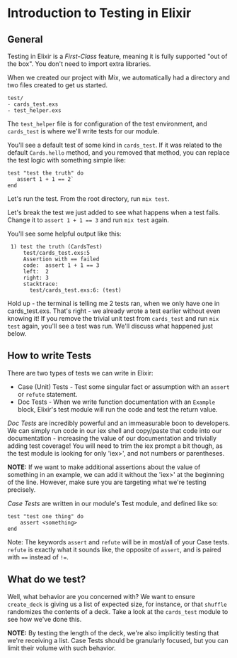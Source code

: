 # Introduction to Testing in Elixir
## General
Testing in Elixir is a *First-Class* feature, meaning it is fully supported "out of the box". You don't need to import extra libraries.

When we created our project with Mix, we automatically had a directory and two files created to get us started.
```
test/
- cards_test.exs
- test_helper.exs
```

The `test_helper` file is for configuration of the test environment, and `cards_test` is where we'll write tests for our module.

You'll see a default test of some kind in `cards_test`. If it was related to the default `Cards.hello` method, and you removed that method, you can replace the test logic with something simple like:
```
test "test the truth" do
   assert 1 + 1 == 2`
end
```

Let's run the test. From the root directory, run `mix test`.

Let's break the test we just added to see what happens when a test fails. Change it to `assert 1 + 1 == 3` and run `mix test` again.

You'll see some helpful output like this:
```
 1) test the truth (CardsTest)
     test/cards_test.exs:5
     Assertion with == failed
     code:  assert 1 + 1 == 3
     left:  2
     right: 3
     stacktrace:
       test/cards_test.exs:6: (test)
```

Hold up - the terminal is telling me 2 tests ran, when we only have one in cards_test.exs. That's right - we already wrote a test earlier without even knowing it! If you remove the trivial unit test from `cards_test` and run `mix test` again, you'll see a test was run. We'll discuss what happened just below.

## How to write Tests
There are two types of tests we can write in Elixir:
- Case (Unit) Tests - Test some singular fact or assumption with an `assert` or `refute` statement.
- Doc Tests - When we write function documentation with an `Example` block, Elixir's test module will run the code and test the return value.

*Doc Tests* are incredibly powerful and an immeasurable boon to developers. We can simply run code in our iex shell and copy/paste that code into our documentation - increasing the value of our documentation and trivially adding test coverage! You will need to trim the iex prompt a bit though, as the test module is looking for only 'iex>', and not numbers or parentheses.

**NOTE:** If we want to make additional assertions about the value of something in an example, we can add it without the 'iex>' at the beginning of the line. However, make sure you are targeting what we're testing precisely.

*Case Tests* are written in our module's Test module, and defined like so:
```
test "test one thing" do
    assert <something>
end
```
Note: The keywords `assert` and `refute` will be in most/all of your Case tests. `refute` is exactly what it sounds like, the opposite of `assert`, and is paired with `==`  instead of `!=`.

## What do we test?
Well, what behavior are you concerned with?
We want to ensure `create_deck` is giving us a list of expected size, for instance, or that `shuffle` randomizes the contents of a deck. Take a look at the `cards_test` module to see how we've done this.

**NOTE:** By testing the length of the deck, we're also implicitly testing that we're receiving a list. Case Tests should be granularly focused, but you can limit their volume with such behavior.

